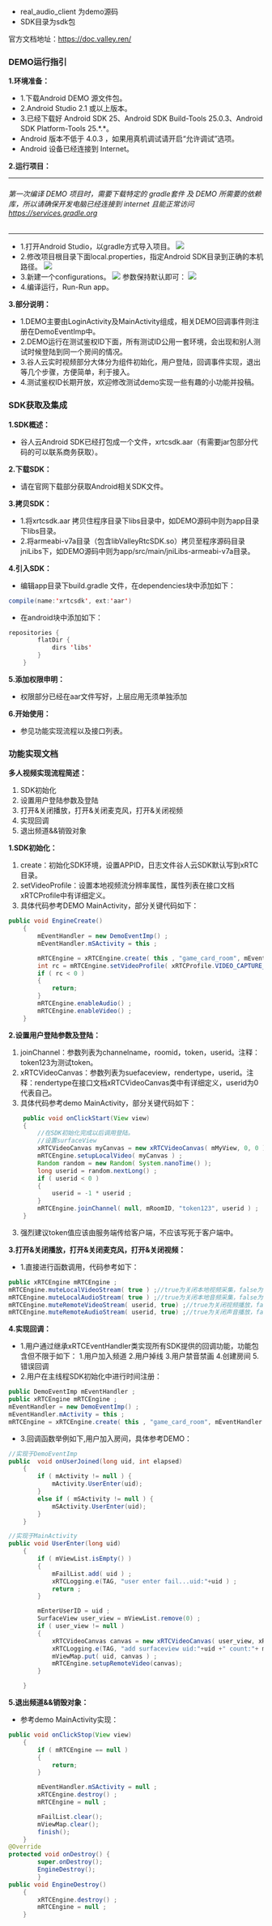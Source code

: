 
### 
- real_audio_client 为demo源码
- SDK目录为sdk包

官方文档地址：https://doc.valley.ren/

### DEMO运行指引

**1.环境准备：** 
- 1.下载Android DEMO 源文件包。
- 2.Android Studio 2.1 或以上版本。
- 3.已经下载好 Android SDK 25、Android SDK Build-Tools 25.0.3、Android SDK Platform-Tools 25.\*.\*。
- Android 版本不低于 4.0.3 ，如果用真机调试请开启“允许调试”选项。
- Android 设备已经连接到 Internet。

**2.运行项目：** 

------------
###### 第一次编译 DEMO 项目时，需要下载特定的 gradle套件 及 DEMO 所需要的依赖库，所以请确保开发电脑已经连接到 internet 且能正常访问 https://services.gradle.org

------------
- 1.打开Android Studio，以gradle方式导入项目。
![](https://doc.valley.ren/images/2017-11-03/59fbeaac0673b.png)
- 2.修改项目根目录下面local.properties，指定Android SDK目录到正确的本机路径。
![](https://doc.valley.ren/images/2017-11-03/59fbea34e1bf9.png)
- 3.新建一个configurations。
![](https://doc.valley.ren/images/2017-11-03/59fbeb5a5ff58.png)
参数保持默认即可：
![](https://doc.valley.ren/images/2017-11-03/59fbeb9e72c80.png)
- 4.编译运行，Run-Run app。

**3.部分说明：**

- 1.DEMO主要由LoginActivity及MainActivity组成，相关DEMO回调事件则注册在DemoEventImp中。
- 2.DEMO运行在测试鉴权ID下面，所有测试ID公用一套环境，会出现和别人测试时候登陆到同一个房间的情况。
- 3.谷人云实时视频部分大体分为组件初始化，用户登陆，回调事件实现，退出等几个步骤，方便简单，利于接入。
- 4.测试鉴权ID长期开放，欢迎修改测试demo实现一些有趣的小功能并投稿。


### SDK获取及集成

**1.SDK概述：** 
- 谷人云Android SDK已经打包成一个文件，xrtcsdk.aar（有需要jar包部分代码的可以联系商务获取）。

**2.下载SDK：** 
- 请在官网下载部分获取Android相关SDK文件。
  
**3.拷贝SDK：**
- 1.将xrtcsdk.aar 拷贝住程序目录下libs目录中，如DEMO源码中则为app目录下libs目录。
- 2.将armeabi-v7a目录（包含libValleyRtcSDK.so）拷贝至程序源码目录jniLibs下，如DEMO源码中则为app/src/main/jniLibs-armeabi-v7a目录。

**4.引入SDK：**
- 编辑app目录下build.gradle 文件，在dependencies块中添加如下：
```java
compile(name:'xrtcsdk', ext:'aar')
```
- 在android块中添加如下：
```java
repositories {
        flatDir {
            dirs 'libs'
        }
    }
```

**5.添加权限申明：**
- 权限部分已经在aar文件写好，上层应用无须单独添加

**6.开始使用：**
- 参见功能实现流程以及接口列表。

### 功能实现文档
**多人视频实现流程简述：**
1. SDK初始化
2. 设置用户登陆参数及登陆
3. 打开&关闭播放，打开&关闭麦克风，打开&关闭视频
4. 实现回调
5. 退出频道&&销毁对象

**1.SDK初始化：** 
1. create：初始化SDK环境，设置APPID，日志文件谷人云SDK默认写到xRTC目录。
2. setVideoProfile：设置本地视频流分辨率属性，属性列表在接口文档xRTCProfile中有详细定义。
3. 具体代码参考DEMO MainActivity，部分关键代码如下：
```java
public void EngineCreate()
    {
        mEventHandler = new DemoEventImp() ;
        mEventHandler.mSActivity = this ;

        mRTCEngine = xRTCEngine.create( this , "game_card_room", mEventHandler ) ;
        int rc = mRTCEngine.setVideoProfile( xRTCProfile.VIDEO_CAPTURE_TYPE_16X9_160 , mSwap ) ;
        if ( rc < 0 )
        {
            return;
        }
        mRTCEngine.enableAudio() ;
        mRTCEngine.enableVideo() ;
    }
```

**2.设置用户登陆参数及登陆：**
1. joinChannel：参数列表为channelname，roomid，token，userid。注释：token123为测试token。
2. xRTCVideoCanvas：参数列表为suefaceview，rendertype，userid。注释：rendertype在接口文档xRTCVideoCanvas类中有详细定义，userid为0代表自己。
3. 具体代码参考demo MainActivity，部分关键代码如下：
```java
	public void onClickStart(View view)
    {
    	//在SDK初始化完成以后调用登陆。
    	//设置surfaceView
        xRTCVideoCanvas myCanvas = new xRTCVideoCanvas( mMyView, 0, 0 ) ;
        mRTCEngine.setupLocalVideo( myCanvas ) ;
        Random random = new Random( System.nanoTime() );
        long userid = random.nextLong() ;
        if ( userid < 0 )
        {
            userid = -1 * userid ;
        }
        mRTCEngine.joinChannel( null, mRoomID, "token123", userid ) ;
    }
```
3. 强烈建议token值应该由服务端传给客户端，不应该写死于客户端中。

**3.打开&关闭播放，打开&关闭麦克风，打开&关闭视频：**
- 1.直接进行函数调用，代码参考如下：

```java
public xRTCEngine mRTCEngine ;
mRTCEngine.muteLocalVideoStream( true ) ;//true为关闭本地视频采集，false为打开。
mRTCEngine.muteLocalAudioStream( true ) ;//true为关闭本地音频采集，false为打开。
mRTCEngine.muteRemoteVideoStream( userid, true) ;//true为关闭视频播放，false为打开，userid为0代表所有用户。
mRTCEngine.muteRemoteAudioStream( userid, true) ;//true为关闭声音播放，false为打开，userid为0代表所有用户。
```
**4.实现回调：**
- 1.用户通过继承xRTCEventHandler类实现所有SDK提供的回调功能，功能包含但不限于如下：
		1.用户加入频道
		2.用户掉线
		3.用户禁音禁画
		4.创建房间
		5.错误回调
- 2.用户在主线程SDK初始化中进行时间注册：
```java
public DemoEventImp mEventHandler ;
public xRTCEngine mRTCEngine ;
mEventHandler = new DemoEventImp() ;
mEventHandler.mActivity = this ;
mRTCEngine = xRTCEngine.create( this , "game_card_room", mEventHandler ) ;
```
- 3.回调函数举例如下,用户加入房间，具体参考DEMO：
```java
//实现于DemoEventImp
public  void onUserJoined(long uid, int elapsed)
    {
        if ( mActivity != null ) {
            mActivity.UserEnter(uid);
        }
        else if ( mSActivity != null ) {
            mSActivity.UserEnter(uid);
        }
    }
```
```java
//实现于MainActivity
public void UserEnter(long uid)
    {
        if ( mViewList.isEmpty() )
        {
            mFailList.add( uid ) ;
            xRTCLogging.e(TAG, "user enter fail...uid:"+uid ) ;
            return ;
        }

        mEnterUserID = uid ;
        SurfaceView user_view = mViewList.remove(0) ;
        if ( user_view != null )
        {
            xRTCVideoCanvas canvas = new xRTCVideoCanvas( user_view, xRTCVideoCanvas.RENDER_TYPE_CROP, uid ) ;
            xRTCLogging.e(TAG, "add surfaceview uid:"+uid +" count:"+ mFailList.size() ) ;
            mViewMap.put( uid, canvas ) ;
            mRTCEngine.setupRemoteVideo(canvas);
        }

    }
```

**5.退出频道&&销毁对象：**
- 参考demo MainActivity实现：
```java
public void onClickStop(View view)
    {
        if ( mRTCEngine == null )
        {
            return;
        }

        mEventHandler.mSActivity = null ;
        xRTCEngine.destroy() ;
        mRTCEngine = null ;

        mFailList.clear();
        mViewMap.clear();
        finish();
    }
@Override
protected void onDestroy() {
        super.onDestroy();
        EngineDestroy();
		}
public void EngineDestroy()
    {
        xRTCEngine.destroy() ;
        mRTCEngine = null ;
    }
```

